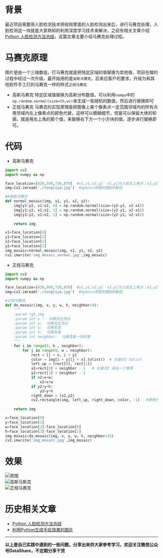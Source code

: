 # 背景
最近项目需要用人脸检测技术把视频里面的人脸检测出来后，进行马赛克处理，人脸检测这一块就是大家熟知的利用深度学习技术来解决，之前有相关文章介绍[Python 人脸检测方法总结](https://www.jianshu.com/p/5dfe4ed2873d)，这篇文章主要介绍马赛克处理过程。
# 马赛克原理
图片是由一个三维数组，打马赛克就是把特定区域的值替换为其他值，项目在做的过程中经过一次升级，最开始用的是`高斯马赛克`，后来应客户的要求，升级为和其他软件手工打的马赛克一样的样式`正规马赛克`
- 高斯马赛克
特定区域值替换为高斯分布数值，可以利用`numpy`中的`np.random.normal(size=(h,w))`来生成一些随机的数值，然后进行替换即可
- 正规马赛克
马赛克的实现原理是把图像上某个像素点一定范围邻域内的所有点用邻域内左上像素点的颜色代替，这样可以模糊细节，但是可以保留大体的轮廓。就是用左上角的那个值，来替换右下方一个小方块的值，逐步进行替换即可。
# 代码
- 高斯马赛克
```python
import cv2
import numpy as np

face_location=[430,500,730,870]  #x1,y1,x2,y2  x1,y1为人脸左上角点；x2,y2为人脸右下角点
img=cv2.imread('./tongliya.jpg')  #opencv读取的是BGR数组

##高斯马赛克
def normal_mosaic(img, x1, y1, x2, y2):
    img[y1:y2, x1:x2, 0] = np.random.normal(size=(y2-y1, x2-x1))
    img[y1:y2, x1:x2, 1] = np.random.normal(size=(y2-y1, x2-x1))
    img[y1:y2, x1:x2, 2] = np.random.normal(size=(y2-y1, x2-x1))
    
    return img

x1=face_location[0]
y1=face_location[1]
x2=face_location[2]
y2=face_location[3]
img_mosaic=normal_mosaic(img, x1, y1, x2, y2)
cv2.imwrite('img_mosaic_normal.jpg',img_mosaic)
```
- 正规马赛克
```python
import cv2
import numpy as np

face_location=[430,500,730,870]  #x1,y1,x2,y2  x1,y1为人脸左上角点；x2,y2为人脸右下角点
img=cv2.imread('./tongliya.jpg')  #opencv读取的是BGR数组

#正规马赛克
def do_mosaic(img, x, y, w, h, neighbor=9):
    """
    :param rgb_img
    :param int x :  马赛克左顶点
    :param int y:  马赛克左顶点
    :param int w:  马赛克宽
    :param int h:  马赛克高
    :param int neighbor:  马赛克每一块的宽
    """
    for i in range(0, h , neighbor):  
        for j in range(0, w , neighbor):
            rect = [j + x, i + y]
            color = img[i + y][j + x].tolist()  # 关键点1 tolist
            left_up = (rect[0], rect[1])
            x2=rect[0] + neighbor - 1   # 关键点2 减去一个像素
            y2=rect[1] + neighbor - 1
            if x2>x+w:
                x2=x+w
            if y2>y+h:
                y2=y+h
            right_down = (x2,y2)  
            cv2.rectangle(img, left_up, right_down, color, -1)   #替换为为一个颜值值
    
    return img

x=face_location[0]
y=face_location[1]
w=face_location[2]-face_location[0]
h=face_location[3]-face_location[1]
img_mosaic=do_mosaic(img, x, y, w, h, neighbor=15)
cv2.imwrite('img_mosaic.jpg',img_mosaic)
```
# 效果
![原图](https://upload-images.jianshu.io/upload_images/6641583-ca84a06945b05128.jpg?imageMogr2/auto-orient/strip%7CimageView2/2/w/640)
<br/>
![高斯马斯克](https://upload-images.jianshu.io/upload_images/6641583-e393cf4cd0ed718a.jpg?imageMogr2/auto-orient/strip%7CimageView2/2/w/640)
<br/>
![正规马赛克](https://upload-images.jianshu.io/upload_images/6641583-d51f678de01424ad.jpg?imageMogr2/auto-orient/strip%7CimageView2/2/w/640)
# 历史相关文章
- [Python 人脸检测方法总结](https://www.jianshu.com/p/5dfe4ed2873d)
- [利用Python生成手绘效果的图片](https://www.jianshu.com/p/40e353ec75bd)
**************************************************************************
**以上是自己实践中遇到的一些问题，分享出来供大家参考学习，欢迎关注微信公众号DataShare，不定期分享干货**
